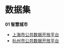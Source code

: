 # 数据集

**01 智慧城市**

- [上海市公共数据开放平台](https://data.sh.gov.cn/)
- [杭州市公共数据开放平台](https://data.hangzhou.gov.cn/)